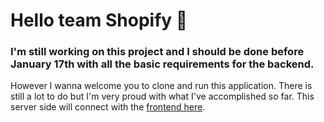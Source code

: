 # Hello team Shopify :wave:

### I'm still working on this project and I should be done before January 17th with all the basic requirements for the backend. 

However I wanna welcome you to clone and run this application. There is still a lot to do but I'm very proud with what I've accomplished so far. 
This server side will connect with the [frontend here](https://github.com/mrdbrg/Shopify-frontend).
